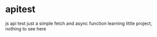 # apitest
js api test
just a simple fetch and async function learning little project, nothing to see here
